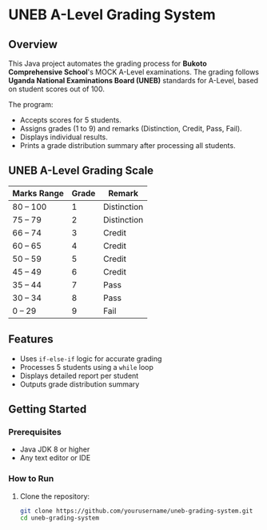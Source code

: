 # UNEB A-Level Grading System

## Overview

This Java project automates the grading process for **Bukoto Comprehensive School**'s MOCK A-Level examinations. The grading follows **Uganda National Examinations Board (UNEB)** standards for A-Level, based on student scores out of 100.

The program:
- Accepts scores for 5 students.
- Assigns grades (1 to 9) and remarks (Distinction, Credit, Pass, Fail).
- Displays individual results.
- Prints a grade distribution summary after processing all students.

## UNEB A-Level Grading Scale

| Marks Range | Grade | Remark      |
|-------------|--------|-------------|
| 80 – 100    | 1      | Distinction |
| 75 – 79     | 2      | Distinction |
| 66 – 74     | 3      | Credit      |
| 60 – 65     | 4      | Credit      |
| 50 – 59     | 5      | Credit      |
| 45 – 49     | 6      | Credit      |
| 35 – 44     | 7      | Pass        |
| 30 – 34     | 8      | Pass        |
| 0 – 29      | 9      | Fail        |

## Features

- Uses `if-else-if` logic for accurate grading
- Processes 5 students using a `while` loop
- Displays detailed report per student
- Outputs grade distribution summary

## Getting Started

### Prerequisites

- Java JDK 8 or higher
- Any text editor or IDE

### How to Run

1. Clone the repository:

   ```bash
   git clone https://github.com/yourusername/uneb-grading-system.git
   cd uneb-grading-system
